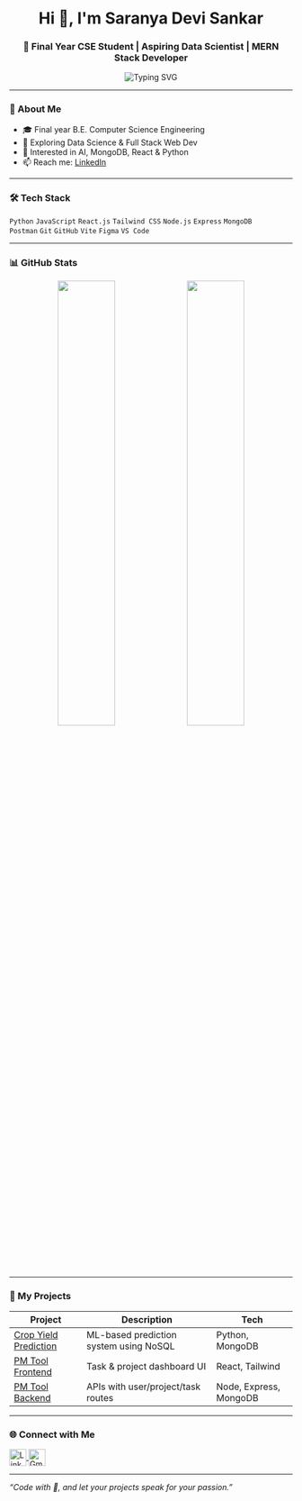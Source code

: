 <h1 align="center">Hi 👋, I'm Saranya Devi Sankar</h1>
<h3 align="center">🚀 Final Year CSE Student | Aspiring Data Scientist | MERN Stack Developer</h3>

<p align="center">
  <img src="https://readme-typing-svg.herokuapp.com?font=Fira+Code&size=18&duration=2000&pause=1000&color=F72585&center=true&vCenter=true&width=450&lines=Turning+Ideas+into+Code;Building+Data-Driven+Solutions;Loves+Frontend+%26+Machine+Learning" alt="Typing SVG" />
</p>

---

### 🌱 About Me

- 🎓 Final year B.E. Computer Science Engineering
- 🔬 Exploring Data Science & Full Stack Web Dev
- 🧠 Interested in AI, MongoDB, React & Python
- 📫 Reach me: [LinkedIn](https://www.linkedin.com/in/saranya-devi-sankar-915979297)

---

### 🛠️ Tech Stack

`Python` `JavaScript` `React.js` `Tailwind CSS` `Node.js` `Express` `MongoDB`  
`Postman` `Git` `GitHub` `Vite` `Figma` `VS Code`

---

### 📊 GitHub Stats

<p align="center">
  <img src="https://github-readme-stats.vercel.app/api?username=saranyadevi1103&show_icons=true&theme=rose_pine" width="45%" />
  <img src="https://github-readme-streak-stats.herokuapp.com/?user=saranyadevi1103&theme=rose_pine" width="45%" />
</p>

---

### 🚀 My Projects

| Project | Description | Tech |
|--------|-------------|------|
| [Crop Yield Prediction](https://github.com/saranyadevi1103/crop-yield-prediction) | ML-based prediction system using NoSQL | Python, MongoDB |
| [PM Tool Frontend](https://github.com/saranyadevi1103/pmtool-frontend) | Task & project dashboard UI | React, Tailwind |
| [PM Tool Backend](https://github.com/saranyadevi1103/pmtool-backend) | APIs with user/project/task routes | Node, Express, MongoDB |

---

### 🌐 Connect with Me

<p align="left">
<a href="https://linkedin.com/in/saranya-devi-sankar-915979297" target="_blank">
  <img align="center" src="https://cdn-icons-png.flaticon.com/512/174/174857.png" alt="LinkedIn" height="30" width="30" />
</a>
<a href="mailto:saranyadevisankar1103@gmail.com">
  <img align="center" src="https://cdn-icons-png.flaticon.com/512/732/732200.png" alt="Gmail" height="30" width="30" />
</a>
</p>

---

_“Code with 💖, and let your projects speak for your passion.”_
